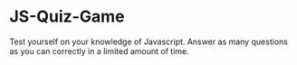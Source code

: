 # JS-Quiz-Game
Test yourself on your knowledge of Javascript. Answer as many questions as you can correctly in a limited amount of time.

